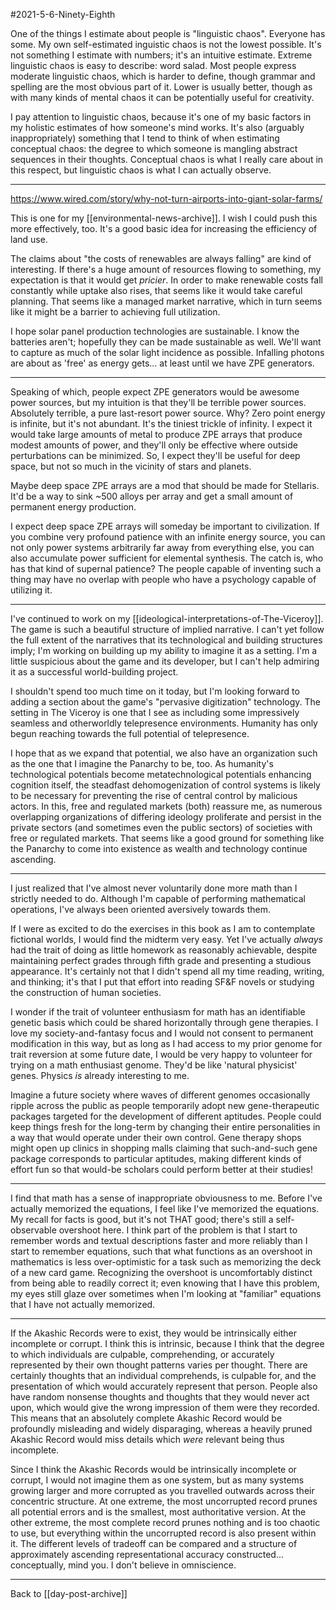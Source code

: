 #2021-5-6-Ninety-Eighth

One of the things I estimate about people is "linguistic chaos".  Everyone has some.  My own self-estimated inguistic chaos is not the lowest possible.  It's not something I estimate with numbers; it's an intuitive estimate.  Extreme linguistic chaos is easy to describe: word salad.  Most people express moderate linguistic chaos, which is harder to define, though grammar and spelling are the most obvious part of it.  Lower is usually better, though as with many kinds of mental chaos it can be potentially useful for creativity.

I pay attention to linguistic chaos, because it's one of my basic factors in my holistic estimates of how someone's mind works.  It's also (arguably inappropriately) something that I tend to think of when estimating conceptual chaos: the degree to which someone is mangling abstract sequences in their thoughts.  Conceptual chaos is what I really care about in this respect, but linguistic chaos is what I can actually observe.

---
https://www.wired.com/story/why-not-turn-airports-into-giant-solar-farms/

This is one for my [[environmental-news-archive]].  I wish I could push this more effectively, too.  It's a good basic idea for increasing the efficiency of land use.

The claims about "the costs of renewables are always falling" are kind of interesting.  If there's a huge amount of resources flowing to something, my expectation is that it would get *pricier*.  In order to make renewable costs fall constantly while uptake also rises, that seems like it would take careful planning.  That seems like a managed market narrative, which in turn seems like it might be a barrier to achieving full utilization.

I hope solar panel production technologies are sustainable.  I know the batteries aren't; hopefully they can be made sustainable as well.  We'll want to capture as much of the solar light incidence as possible.  Infalling photons are about as 'free' as energy gets... at least until we have ZPE generators.

---
Speaking of which, people expect ZPE generators would be awesome power sources, but my intuition is that they'll be terrible power sources.  Absolutely terrible, a pure last-resort power source.  Why?  Zero point energy is infinite, but it's not abundant.  It's the tiniest trickle of infinity.  I expect it would take large amounts of metal to produce ZPE arrays that produce modest amounts of power, and they'll only be effective where outside perturbations can be minimized.  So, I expect they'll be useful for deep space, but not so much in the vicinity of stars and planets.

Maybe deep space ZPE arrays are a mod that should be made for Stellaris.  It'd be a way to sink ~500 alloys per array and get a small amount of permanent energy production.

I expect deep space ZPE arrays will someday be important to civilization.  If you combine very profound patience with an infinite energy source, you can not only power systems arbitrarily far away from everything else, you can also accumulate power sufficient for elemental synthesis.  The catch is, who has that kind of supernal patience?  The people capable of inventing such a thing may have no overlap with people who have a psychology capable of utilizing it.

---
I've continued to work on my [[ideological-interpretations-of-The-Viceroy]].  The game is such a beautiful structure of implied narrative.  I can't yet follow the full extent of the narratives that its technological and building structures imply; I'm working on building up my ability to imagine it as a setting.  I'm a little suspicious about the game and its developer, but I can't help admiring it as a successful world-building project.

I shouldn't spend too much time on it today, but I'm looking forward to adding a section about the game's "pervasive digitization" technology.  The setting in The Viceroy is one that I see as including some impressively seamless and otherworldly telepresence environments.  Humanity has only begun reaching towards the full potential of telepresence.

I hope that as we expand that potential, we also have an organization such as the one that I imagine the Panarchy to be, too.  As humanity's technological potentials become metatechnological potentials enhancing cognition itself, the steadfast dehomogenization of control systems is likely to be necessary for preventing the rise of central control by malicious actors.  In this, free and regulated markets (both) reassure me, as numerous overlapping organizations of differing ideology proliferate and persist in the private sectors (and sometimes even the public sectors) of societies with free or regulated markets.  That seems like a good ground for something like the Panarchy to come into existence as wealth and technology continue ascending.

---
I just realized that I've almost never voluntarily done more math than I strictly needed to do.  Although I'm capable of performing mathematical operations, I've always been oriented aversively towards them.

If I were as excited to do the exercises in this book as I am to contemplate fictional worlds, I would find the midterm very easy.  Yet I've actually *always* had the trait of doing as little homework as reasonably achievable, despite maintaining perfect grades through fifth grade and presenting a studious appearance.  It's certainly not that I didn't spend all my time reading, writing, and thinking; it's that I put that effort into reading SF&F novels or studying the construction of human societies.

I wonder if the trait of volunteer enthusiasm for math has an identifiable genetic basis which could be shared horizontally through gene therapies.  I love my society-and-fantasy focus and I would not consent to permanent modification in this way, but as long as I had access to my prior genome for trait reversion at some future date, I would be very happy to volunteer for trying on a math enthusiast genome.  They'd be like 'natural physicist' genes.  Physics *is* already interesting to me.

Imagine a future society where waves of different genomes occasionally ripple across the public as people temporarily adopt new gene-therapeutic packages targeted for the development of different aptitudes.  People could keep things fresh for the long-term by changing their entire personalities in a way that would operate under their own control.  Gene therapy shops might open up clinics in shopping malls claiming that such-and-such gene package corresponds to particular aptitudes, making different kinds of effort fun so that would-be scholars could perform better at their studies!

---
I find that math has a sense of inappropriate obviousness to me.  Before I've actually memorized the equations, I feel like I've memorized the equations.  My recall for facts is good, but it's not THAT good; there's still a self-observable overshoot here.  I think part of the problem is that I start to remember words and textual descriptions faster and more reliably than I start to remember equations, such that what functions as an overshoot in mathematics is less over-optimistic for a task such as memorizing the deck of a new card game.  Recognizing the overshoot is uncomfortably distinct from being able to readily correct it; even knowing that I have this problem, my eyes still glaze over sometimes when I'm looking at "familiar" equations that I have not actually memorized.

---
If the Akashic Records were to exist, they would be intrinsically either incomplete or corrupt.  I think this is intrinsic, because I think that the degree to which individuals are culpable, comprehending, or accurately represented by their own thought patterns varies per thought.  There are certainly thoughts that an individual comprehends, is culpable for, and the presentation of which would accurately represent that person.  People also have random nonsense thoughts and thoughts that they would never act upon, which would give the wrong impression of them were they recorded.  This means that an absolutely complete Akashic Record would be profoundly misleading and widely disparaging, whereas a heavily pruned Akashic Record would miss details which *were* relevant being thus incomplete.

Since I think the Akashic Records would be intrinsically incomplete or corrupt, I would not imagine them as one system, but as many systems growing larger and more corrupted as you travelled outwards across their concentric structure.  At one extreme, the most uncorrupted record prunes all potential errors and is the smallest, most authoritative version.  At the other extreme, the most complete record prunes nothing and is too chaotic to use, but everything within the uncorrupted record is also present within it.  The different levels of tradeoff can be compared and a structure of approximately ascending representational accuracy constructed... conceptually, mind you.  I don't believe in omniscience.

---
Back to [[day-post-archive]]